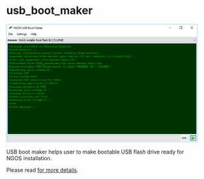 usb_boot_maker
==============

<p align="center">
    <img src="https://github.com/Gris87/ngos/blob/master/tools/qt/usb_boot_maker/Screenshot.png?raw=true" alt="Screenshot"/>
</p>

USB boot maker helps user to make bootable USB flash drive ready for NGOS installation.

Please read [for more details](../../../docs/0.%20Intro/7.%20Tools/09.%20USB%20boot%20maker/README.md).
